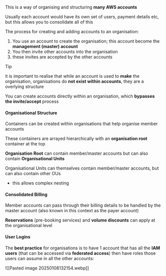 This is a way of organising and structuring **many AWS accounts**

Usually each account would have its own set of users, payment details etc, but this allows you to consolidate all of this

The process for creating and adding accounts to an organisation:
1. You use an account to create the organisation; this account become the **management (master) account**
2. You then invite other accounts into the organisation
3. these invites are accepted by the other accounts

>[!tip]
>it is important to realise that while an account is used to **make** the organisation, organisations do **not exist within accounts**, they are a overlying structure

You can create accounts directly within an organisation, which **bypasses the invite/accept** process

#### Organisational Structure

Containers can be created within organisations that help organise member accounts

These containers are arrayed hierarchically with an **organisation root** container at the top

**Organisation Root** can contain member/master accounts but can also contain **Organisational Units**

Organisational Units can themselves contain member/master accounts, but can also contain other OUs
- this allows complex nesting 

#### Consolidated Billing

Member accounts can pass through their billing details to be handled by the master account (also known in this context as the payer account)

**Reservations** (pre-booking services) and **volume discounts** can apply at the organisational level

#### User Logins

The **best practice** for organisations is to have 1 account that has all the **IAM users** (that can be accessed via **federated access**) then have roles those users can assume in all the other accounts:

![[Pasted image 20250108132154.webp]]

